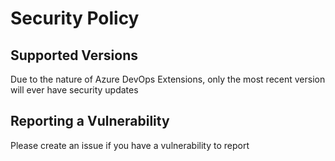 # Security Policy

## Supported Versions
Due to the nature of Azure DevOps Extensions, only the most recent version will ever have security updates

## Reporting a Vulnerability
Please create an issue if you have a vulnerability to report
